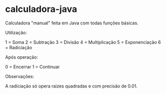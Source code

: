# calculadora-java
Calculadora "manual" feita em Java com todas funções básicas.

Utilização:

1 = Soma
2 = Subtração
3 = Divisão
4 = Multiplicação
5 = Exponenciação
6 = Radiciação

Após operação:

0 = Encerrar
1 = Continuar

Observações:

A radiciação só opera raizes quadradas e com precisão de 0.01.
